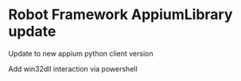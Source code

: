 # Robot Framework AppiumLibrary update
Update to new appium python client version

Add win32dll interaction via powershell


